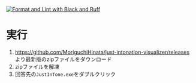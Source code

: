 [![Format and Lint with Black and Ruff](https://github.com/MoriguchiHinata/just-intonation-visualizer/actions/workflows/main.yml/badge.svg)](https://github.com/MoriguchiHinata/just-intonation-visualizer/actions/workflows/main.yml)

# 実行
1. https://github.com/MoriguchiHinata/just-intonation-visualizer/releases より最新版のzipファイルをダウンロード
2. zipファイルを解凍
3. 回答先の`JustInTone.exe`をダブルクリック
